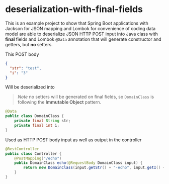 # deserialization-with-final-fields
This is an example project to show that Spring Boot applications with Jackson for JSON
mapping and Lombok for convenience of coding data model are able to deserialize JSON 
HTTP POST input into Java class with **final** fields and Lombok `@Data` annotation that 
will generate constructor and getters, but **no** setters.

This POST body
```json
{
  "str": "test", 
  "i": "3"
}
```

Will be deserialized into 
> *Note* no setters will be generated on final fields, so `DomainClass` is following 
> the **Immutable Object** pattern.
```java
@Data
public class DomainClass {
    private final String str;
    private final int i;
}
```

Used as HTTP POST body input as well as output in the controller
```java
@RestController
public class Controller {
    @PostMapping("/echo")
    public DomainClass echo(@RequestBody DomainClass input) {
        return new DomainClass(input.getStr() + "-echo", input.getI() + 10);
    }
}
```

